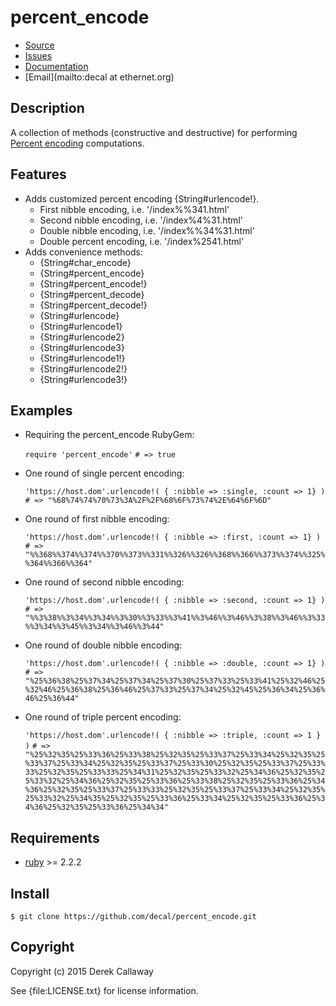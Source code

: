 # percent_encode 

* [Source](https://github.com/decal/percent_encode)
* [Issues](https://github.com/decal/percent_encode/issues)
* [Documentation](http://rubydoc.info/gems/percent_encode)
* [Email](mailto:decal at ethernet.org)

## Description

A collection of methods (constructive and destructive) for performing
[Percent encoding](http://en.wikipedia.org/wiki/Percent_encoding) computations.

## Features

* Adds customized percent encoding {String#urlencode!}.
  * First nibble encoding, i.e. '/index%%341.html' 
  * Second nibble encoding, i.e. '/index%4%31.html'
  * Double nibble encoding, i.e. '/index%%34%31.html'
  * Double percent encoding, i.e. '/index%2541.html'
* Adds convenience methods:
  * {String#char_encode}
  * {String#percent_encode}
  * {String#percent_encode!}
  * {String#percent_decode}
  * {String#percent_decode!}
  * {String#urlencode}
  * {String#urlencode1}
  * {String#urlencode2}
  * {String#urlencode3}
  * {String#urlencode1!}
  * {String#urlencode2!}
  * {String#urlencode3!}

## Examples

* Requiring the percent_encode RubyGem:

   `require 'percent_encode'`
   `# => true`

* One round of single percent encoding:

   `'https://host.dom'.urlencode!( { :nibble => :single, :count => 1} )`
   `# => "%68%74%74%70%73%3A%2F%2F%68%6F%73%74%2E%64%6F%6D"`

* One round of first nibble encoding: 

   `'https://host.dom'.urlencode!( { :nibble => :first, :count => 1} )`
   `# => "%%368%%374%%374%%370%%373%%331%%326%%326%%368%%366%%373%%374%%325%%364%%366%%364"`

* One round of second nibble encoding: 

  `'https://host.dom'.urlencode!( { :nibble => :second, :count => 1} )`
  `# => "%%3%38%%3%34%%3%34%%3%30%%3%33%%3%41%%3%46%%3%46%%3%38%%3%46%%3%33%%3%34%%3%45%%3%34%%3%46%%3%44"`

* One round of double nibble encoding:

  `'https://host.dom'.urlencode!( { :nibble => :double, :count => 1} )`
  `# => "%25%36%38%25%37%34%25%37%34%25%37%30%25%37%33%25%33%41%25%32%46%25%32%46%25%36%38%25%36%46%25%37%33%25%37%34%25%32%45%25%36%34%25%36%46%25%36%44"`

* One round of triple percent encoding: 

  `'https://host.dom'.urlencode!( { :nibble => :triple, :count => 1 } )`
  `# => "%25%32%35%25%33%36%25%33%38%25%32%35%25%33%37%25%33%34%25%32%35%25%33%37%25%33%34%25%32%35%25%33%37%25%33%30%25%32%35%25%33%37%25%33%33%25%32%35%25%33%33%25%34%31%25%32%35%25%33%32%25%34%36%25%32%35%25%33%32%25%34%36%25%32%35%25%33%36%25%33%38%25%32%35%25%33%36%25%34%36%25%32%35%25%33%37%25%33%33%25%32%35%25%33%37%25%33%34%25%32%35%25%33%32%25%34%35%25%32%35%25%33%36%25%33%34%25%32%35%25%33%36%25%34%36%25%32%35%25%33%36%25%34%34"`

## Requirements

* [ruby](http://www.ruby-lang.org/) >= 2.2.2

## Install

    $ git clone https://github.com/decal/percent_encode.git

## Copyright

Copyright (c) 2015 Derek Callaway

See {file:LICENSE.txt} for license information.
